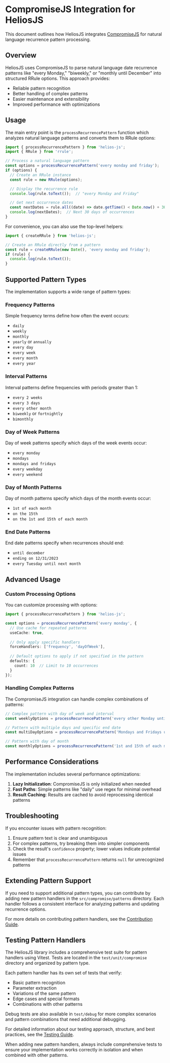 # CompromiseJS Integration for HeliosJS

This document outlines how HeliosJS integrates [CompromiseJS](https://github.com/spencermountain/compromise) for natural language recurrence pattern processing. 

## Overview

HeliosJS uses CompromiseJS to parse natural language date recurrence patterns like "every Monday," "biweekly," or "monthly until December" into structured RRule options. This approach provides:

- Reliable pattern recognition
- Better handling of complex patterns
- Easier maintenance and extensibility
- Improved performance with optimizations

## Usage

The main entry point is the `processRecurrencePattern` function which analyzes natural language patterns and converts them to RRule options:

```typescript
import { processRecurrencePattern } from 'helios-js';
import { RRule } from 'rrule';

// Process a natural language pattern
const options = processRecurrencePattern('every monday and friday');
if (options) {
  // Create an RRule instance
  const rule = new RRule(options);

  // Display the recurrence rule
  console.log(rule.toText());  // "every Monday and Friday"

  // Get next occurrence dates
  const nextDates = rule.all((date) => date.getTime() < Date.now() + 30 * 24 * 60 * 60 * 1000);
  console.log(nextDates);  // Next 30 days of occurrences
}
```

For convenience, you can also use the top-level helpers:

```typescript
import { createRRule } from 'helios-js';

// Create an RRule directly from a pattern
const rule = createRRule(new Date(), 'every monday and friday');
if (rule) {
  console.log(rule.toText());
}
```

## Supported Pattern Types

The implementation supports a wide range of pattern types:

### Frequency Patterns

Simple frequency terms define how often the event occurs:

- `daily`
- `weekly`
- `monthly`
- `yearly` or `annually`
- `every day`
- `every week`
- `every month`
- `every year`

### Interval Patterns

Interval patterns define frequencies with periods greater than 1:

- `every 2 weeks`
- `every 3 days`
- `every other month`
- `biweekly` or `fortnightly`
- `bimonthly`

### Day of Week Patterns

Day of week patterns specify which days of the week events occur:

- `every monday`
- `mondays`
- `mondays and fridays`
- `every weekday`
- `every weekend`

### Day of Month Patterns

Day of month patterns specify which days of the month events occur:

- `1st of each month`
- `on the 15th`
- `on the 1st and 15th of each month`

### End Date Patterns

End date patterns specify when recurrences should end:

- `until december`
- `ending on 12/31/2023`
- `every Tuesday until next month`

## Advanced Usage

### Custom Processing Options

You can customize processing with options:

```typescript
import { processRecurrencePattern } from 'helios-js';

const options = processRecurrencePattern('every monday', {
  // Use cache for repeated patterns
  useCache: true,
  
  // Only apply specific handlers
  forceHandlers: ['frequency', 'dayOfWeek'],
  
  // Default options to apply if not specified in the pattern
  defaults: {
    count: 10  // Limit to 10 occurrences
  }
});
```

### Handling Complex Patterns

The CompromiseJS integration can handle complex combinations of patterns:

```typescript
// Complex pattern with day of week and interval
const weeklyOptions = processRecurrencePattern('every other Monday until December');

// Pattern with multiple days and specific end date
const multiDayOptions = processRecurrencePattern('Mondays and Fridays until end of year');

// Pattern with day of month
const monthlyOptions = processRecurrencePattern('1st and 15th of each month');
```

## Performance Considerations

The implementation includes several performance optimizations:

1. **Lazy Initialization**: CompromiseJS is only initialized when needed
2. **Fast Paths**: Simple patterns like "daily" use regex for minimal overhead
3. **Result Caching**: Results are cached to avoid reprocessing identical patterns

## Troubleshooting

If you encounter issues with pattern recognition:

1. Ensure pattern text is clear and unambiguous
2. For complex patterns, try breaking them into simpler components
3. Check the result's `confidence` property; lower values indicate potential issues
4. Remember that `processRecurrencePattern` returns `null` for unrecognized patterns

## Extending Pattern Support

If you need to support additional pattern types, you can contribute by adding new pattern handlers in the `src/compromise/patterns` directory. Each handler follows a consistent interface for analyzing patterns and updating recurrence options.

For more details on contributing pattern handlers, see the [Contribution Guide](./contribution-guide.md).

## Testing Pattern Handlers

The HeliosJS library includes a comprehensive test suite for pattern handlers using Vitest. Tests are located in the `test/unit/compromise` directory and organized by pattern type. 

Each pattern handler has its own set of tests that verify:
- Basic pattern recognition
- Parameter extraction
- Variations of the same pattern
- Edge cases and special formats
- Combinations with other patterns

Debug tests are also available in `test/debug` for more complex scenarios and pattern combinations that need additional debugging.

For detailed information about our testing approach, structure, and best practices, see the [Testing Guide](./development/testing-guide.md).

When adding new pattern handlers, always include comprehensive tests to ensure your implementation works correctly in isolation and when combined with other patterns. 